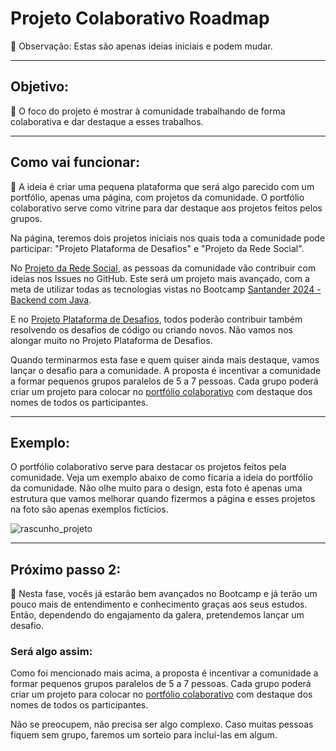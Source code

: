 # Projeto Colaborativo Roadmap
📌 Observação: Estas são apenas ideias iniciais e podem mudar.

---

## Objetivo:

🎯 O foco do projeto é mostrar à comunidade trabalhando de forma colaborativa e dar destaque a esses trabalhos.

---

## Como vai funcionar:

🚧 A ideia é criar uma pequena plataforma que será algo parecido com um portfólio, apenas uma página, com projetos da comunidade. O portfólio colaborativo serve como vitrine para dar destaque aos projetos feitos pelos grupos.

Na página, teremos dois projetos iniciais nos quais toda a comunidade pode participar: "Projeto Plataforma de Desafios" e "Projeto da Rede Social".

No [Projeto da Rede Social](https://github.com/magnostudent/planejamento-projeto-colaborativo/edit/main/README.md), as pessoas da comunidade vão contribuir com ideias nos Issues no GitHub. Este será um projeto mais avançado, com a meta de utilizar todas as tecnologias vistas no Bootcamp [Santander 2024 - Backend com Java](https://web.dio.me/track/santander-2024-backend-com-java).

E no [Projeto Plataforma de Desafios](https://github.com/magnostudent/planejamento-projeto-colaborativo/edit/main/README.md), todos poderão contribuir também resolvendo os desafios de código ou criando novos. Não vamos nos alongar muito no Projeto Plataforma de Desafios.

Quando terminarmos esta fase e quem quiser ainda mais destaque, vamos lançar o desafio para a comunidade. A proposta é incentivar a comunidade a formar pequenos grupos paralelos de 5 a 7 pessoas. Cada grupo poderá criar um projeto para colocar no [portfólio colaborativo](https://github.com/magnostudent/planejamento-projeto-colaborativo/edit/main/README.md) com destaque dos nomes de todos os participantes.

---

## Exemplo:

O portfólio colaborativo serve para destacar os projetos feitos pela comunidade. Veja um exemplo abaixo de como ficaria a ideia do portfólio da comunidade. Não olhe muito para o design, esta foto é apenas uma estrutura que vamos melhorar quando fizermos a página e esses projetos na foto são apenas exemplos fictícios.

![rascunho_projeto](https://raw.githubusercontent.com/magnostudent/portfolio-colaborativo/main/img/rascunho_projeto.png)

---

## Próximo passo 2:

👣 Nesta fase, vocês já estarão bem avançados no Bootcamp e já terão um pouco mais de entendimento e conhecimento graças aos seus estudos. Então, dependendo do engajamento da galera, pretendemos lançar um desafio.

### Será algo assim:

Como foi mencionado mais acima, a proposta é incentivar a comunidade a formar pequenos grupos paralelos de 5 a 7 pessoas. Cada grupo poderá criar um projeto para colocar no [portfólio colaborativo](https://github.com/magnostudent/planejamento-projeto-colaborativo/edit/main/README.md) 
com destaque dos nomes de todos os participantes. 

Não se preocupem, não precisa ser algo complexo. Caso muitas pessoas fiquem sem grupo, faremos um sorteio para incluí-las em algum.

